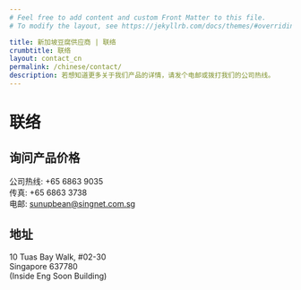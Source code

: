 ```yaml
---
# Feel free to add content and custom Front Matter to this file.
# To modify the layout, see https://jekyllrb.com/docs/themes/#overriding-theme-defaults

title: 新加坡豆腐供应商 | 联络
crumbtitle: 联络
layout: contact_cn
permalink: /chinese/contact/
description: 若想知道更多关于我们产品的详情，请发个电邮或拨打我们的公司热线。
---
```

# 联络
## 询问产品价格
公司热线: +65 6863 9035<br>
传真: +65 6863 3738<br>
电邮: sunupbean@singnet.com.sg<br>

<div class="divider"></div>

## 地址
10 Tuas Bay Walk, #02-30<br>
Singapore 637780<br>
(Inside Eng Soon Building)<br>